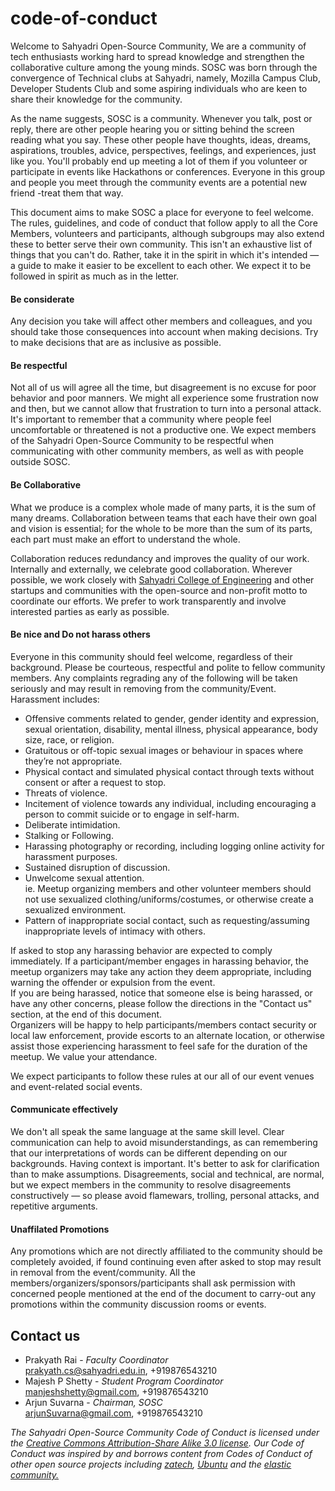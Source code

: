 # code-of-conduct

Welcome to Sahyadri Open-Source Community, We are a community of tech enthusiasts working hard to spread knowledge and strengthen the collaborative culture among the young minds. SOSC was born through the convergence of Technical clubs at Sahyadri, namely, Mozilla Campus Club, Developer Students Club and some aspiring individuals who are keen to share their knowledge for the community.

As the name suggests, SOSC is a community. Whenever you talk, post or reply, there are other people hearing you or sitting behind the screen reading what you say. These other people have thoughts, ideas, dreams, aspirations, troubles, advice, perspectives, feelings, and experiences, just like you. You'll probably end up meeting a lot of them if you volunteer or participate in events like Hackathons or conferences. Everyone in this group and people you meet through the community events are a potential new friend -treat them that way.

This document aims to make SOSC a place for everyone to feel welcome. The rules, guidelines, and code of conduct that follow apply to all the Core Members, volunteers and participants, although subgroups may also extend these to better serve their own community. This isn't an exhaustive list of things that you can't do. Rather, take it in the spirit in which it's intended — a guide to make it easier to be excellent to each other. We expect it to be followed in spirit as much as in the letter.

#### Be considerate
Any decision you take will affect other members and colleagues, and you should take those consequences into account when making decisions. Try to make decisions that are as inclusive as possible.
#### Be respectful
Not all of us will agree all the time, but disagreement is no excuse for poor behavior and poor manners. We might all experience some frustration now and then, but we cannot allow that frustration to turn into a personal attack. It's important to remember that a community where people feel uncomfortable or threatened is not a productive one. We expect members of the Sahyadri Open-Source Community to be respectful when communicating with other community members, as well as with people outside SOSC.
#### Be Collaborative 
What we produce is a complex whole made of many parts, it is the sum of many dreams. Collaboration between teams that each have their own goal and vision is essential; for the whole to be more than the sum of its parts, each part must make an effort to understand the whole.  
  
Collaboration reduces redundancy and improves the quality of our work. Internally and externally, we celebrate good collaboration. Wherever possible, we work closely with [Sahyadri College of Engineering](https://www.sahyadri.edu.in) and other startups and communities with the open-source and non-profit motto to coordinate our efforts. We prefer to work transparently and involve interested parties as early as possible.
#### Be nice and Do not harass others  
Everyone in this community should feel welcome, regardless of their background. Please be courteous, respectful and polite to fellow community members. Any complaints regrading any of the following will be taken seriously and may result in removing from the community/Event.  
Harassment includes:
- Offensive comments related to gender, gender identity and expression, sexual orientation, disability, mental illness,  physical appearance, body size, race, or religion.
- Gratuitous or off-topic sexual images or behaviour in spaces where they’re not appropriate.
- Physical contact and simulated physical contact through texts without consent or after a request to stop.
- Threats of violence.
- Incitement of violence towards any individual, including encouraging a person to commit suicide or to engage in self-harm.
- Deliberate intimidation.
- Stalking or Following.
- Harassing photography or recording, including logging online activity for harassment purposes.
- Sustained disruption of discussion.
- Unwelcome sexual attention.  
ie. Meetup organizing members and other volunteer members should not use sexualized clothing/uniforms/costumes, or otherwise create a sexualized environment. 
- Pattern of inappropriate social contact, such as requesting/assuming inappropriate levels of intimacy with others.

If asked to stop any harassing behavior are expected to comply immediately. If a participant/member engages in harassing behavior, the meetup organizers may take any action they deem appropriate, including warning the offender or expulsion from the event.  
If you are being harassed, notice that someone else is being harassed, or have any other concerns, please follow the directions in the "Contact us" section, at the end of this document.  
Organizers will be happy to help participants/members contact security or local law enforcement, provide escorts to an alternate location, or otherwise assist those experiencing harassment to feel safe for the duration of the meetup. We value your attendance.  
  
We expect participants to follow these rules at our all of our event venues and event-related social events.  
#### Communicate effectively
We don't all speak the same language at the same skill level. Clear communication can help to avoid misunderstandings, as can remembering that our interpretations of words can be different depending on our backgrounds. Having context is important. It's better to ask for clarification than to make assumptions. Disagreements, social and technical, are normal, but we expect members in the community to resolve disagreements constructively — so please avoid flamewars, trolling, personal attacks, and repetitive arguments.
#### Unaffilated Promotions
Any promotions which are not directly affiliated to the community should be completely avoided, if found continuing even after asked to stop may result in removal from the event/community. All the members/organizers/sponsors/participants shall ask permission with  concerned people mentioned at the end of the document to carry-out any promotions within the community discussion rooms or events.

## Contact us

- Prakyath Rai - _Faculty Coordinator_  
prakyath.cs@sahyadri.edu.in, +919876543210
- Majesh P Shetty - _Student Program Coordinator_  
manjeshshetty@gmail.com, +919876543210
- Arjun Suvarna - _Chairman, SOSC_  
arjunSuvarna@gmail.com, +919876543210

_The Sahyadri Open-Source Community Code of Conduct is licensed under the [Creative Commons Attribution-Share Alike 3.0 license](https://creativecommons.org/licenses/by-sa/3.0/). Our Code of Conduct was inspired by and borrows content from Codes of Conduct of other open source projects including [zatech](https://github.com/zatech/code-of-conduct), [Ubuntu](https://www.ubuntu.com/community/code-of-conduct) and the [elastic community.](https://www.elastic.co/community/codeofconduct)_









